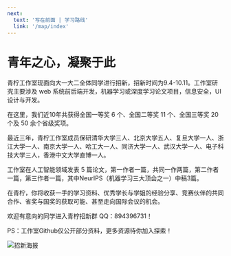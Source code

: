 ```yaml
---
next:
  text: '写在前面 | 学习路线'
  link: '/map/index'
---
```


# 青年之心，凝聚于此

青柠工作室现面向大一大二全体同学进行招新，招新时间为9.4-10.11。工作室研究主要涉及 web 系统前后端开发，机器学习或深度学习论文项目，信息安全，UI设计与开发。

在这里，我们近10年共获得全国一等奖 6 个、全国二等奖 11 个、全国三等奖 20 个及 50 余个省级奖项。

最近三年，青柠工作室成员保研清华大学三人、北京大学五人、复旦大学一人、浙江大学一人、南京大学一人、哈工大一人、同济大学一人、武汉大学一人、电子科技大学三人，香港中文大学直博一人。

工作室在人工智能领域发表 5 篇论文，第一作者一篇，共同一作两篇，第二作者一篇，第三作者一篇，其中NeurIPS（机器学习三大顶会之一）中稿3篇。

在青柠，你将收获一手的学习资料、优秀学长与学姐的经验分享、竞赛伙伴的共同合作、省奖与国奖的获取可能、甚至走向国际会议的机会。

欢迎有意向的同学进入青柠招新群 QQ：894396731！

PS：工作室Github仅公开部分资料，更多资源待你加入探索！

![招新海报](/poster.png)